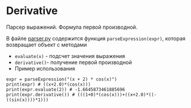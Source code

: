 # Derivative
Парсер выражений. Формула первой производной. 

В файле [parser.py](expression/parser.py) содержится функция `parseExpression(expr)`, которая возвращает объект с методами
* `evaluate(x)` - подсчет значения выражения 
* `derivative()`- получение первой производной 
* Пример использования
```
expr = parseExpression("(x + 2) * cos(x)")
print(expr) # ((x+2.0)*(cos(x)))
print(expr.evaluate(2)) # -1.6645873461885696
print(expr.derivative()) # (((1+0)*(cos(x)))+((x+2.0)*((-((sin(x))))*1)))
